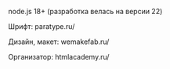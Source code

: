 node.js 18+ (разработка велась на версии 22)

Шрифт: paratype.ru/

Дизайн, макет: wemakefab.ru/

Организатор: htmlacademy.ru/
